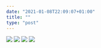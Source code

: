 ```yaml
---
date: "2021-01-08T22:09:07+01:00"
title: ""
type: "post"
---
```


![](/2021-01-08-2.jpeg)
![](/2021-01-08-3.jpeg)
![](/2021-01-08-4.jpeg)
![](/2021-01-08-5.jpeg)
